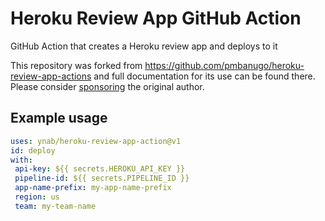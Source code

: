 # Heroku Review App GitHub Action

GitHub Action that creates a Heroku review app and deploys to it

This repository was forked from https://github.com/pmbanugo/heroku-review-app-actions and full documentation for its use can be found there.  Please consider [sponsoring](https://github.com/sponsors/pmbanugo) the original author.

## Example usage

```yaml
uses: ynab/heroku-review-app-action@v1
id: deploy
with:
 api-key: ${{ secrets.HEROKU_API_KEY }}
 pipeline-id: ${{ secrets.PIPELINE_ID }}
 app-name-prefix: my-app-name-prefix
 region: us
 team: my-team-name
```